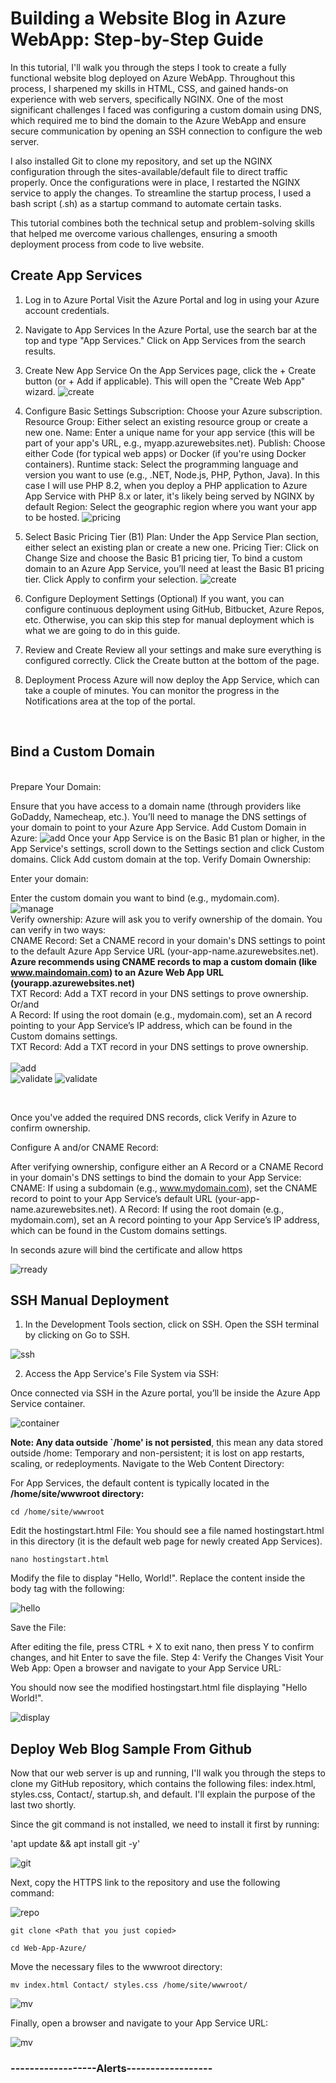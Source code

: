 <h1>Building a Website Blog in Azure WebApp: Step-by-Step Guide </h1>

In this tutorial, I'll walk you through the steps I took to create a fully functional website blog deployed on Azure WebApp. Throughout this process, I sharpened my skills in HTML, CSS, and gained hands-on experience with web servers, specifically NGINX. One of the most significant challenges I faced was configuring a custom domain using DNS, which required me to bind the domain to the Azure WebApp and ensure secure communication by opening an SSH connection to configure the web server.

I also installed Git to clone my repository, and set up the NGINX configuration through the sites-available/default file to direct traffic properly. Once the configurations were in place, I restarted the NGINX service to apply the changes. To streamline the startup process, I used a bash script (.sh) as a startup command to automate certain tasks.

This tutorial combines both the technical setup and problem-solving skills that helped me overcome various challenges, ensuring a smooth deployment process from code to live website.

<h2>Create App Services</h2>

1. Log in to Azure Portal
Visit the Azure Portal and log in using your Azure account credentials.
2. Navigate to App Services
In the Azure Portal, use the search bar at the top and type "App Services."
Click on App Services from the search results.
3. Create New App Service
On the App Services page, click the + Create button (or + Add if applicable).
This will open the "Create Web App" wizard.
![create](img/10AppServices.png)
5. Configure Basic Settings
Subscription: Choose your Azure subscription.
Resource Group: Either select an existing resource group or create a new one.
Name: Enter a unique name for your app service (this will be part of your app's URL, e.g., myapp.azurewebsites.net).
Publish: Choose either Code (for typical web apps) or Docker (if you're using Docker containers).
Runtime stack: Select the programming language and version you want to use (e.g., .NET, Node.js, PHP, Python, Java). In this case I will use PHP 8.2, when you deploy a PHP application to Azure App Service with PHP 8.x or later, it's likely being served by NGINX by default
Region: Select the geographic region where you want your app to be hosted.
![pricing](img/11AppServices.png)
7. Select Basic Pricing Tier (B1)
Plan: Under the App Service Plan section, either select an existing plan or create a new one.
Pricing Tier: Click on Change Size and choose the Basic B1 pricing tier, To bind a custom domain to an Azure App Service, you’ll need at least the Basic B1 pricing tier.
Click Apply to confirm your selection.
![create](img/12AppServices.png)
8. Configure Deployment Settings (Optional)
If you want, you can configure continuous deployment using GitHub, Bitbucket, Azure Repos, etc. Otherwise, you can skip this step for manual deployment which is what we are going to do in this guide.
9. Review and Create
Review all your settings and make sure everything is configured correctly.
Click the Create button at the bottom of the page.

10. Deployment Process
Azure will now deploy the App Service, which can take a couple of minutes. You can monitor the progress in the Notifications area at the top of the portal.
</br>

<h2>Bind a Custom Domain</h2>

</br>
Prepare Your Domain:

Ensure that you have access to a domain name (through providers like GoDaddy, Namecheap, etc.).
You’ll need to manage the DNS settings of your domain to point to your Azure App Service.
Add Custom Domain in Azure:
![add](img/13AppServices.png)
Once your App Service is on the Basic B1 plan or higher, in the App Service's settings, scroll down to the Settings section and click Custom domains.
Click Add custom domain at the top.
Verify Domain Ownership:

Enter your domain: 

Enter the custom domain you want to bind (e.g., mydomain.com).
</br>
![manage](img/14Domain.png)
</br>
Verify ownership: Azure will ask you to verify ownership of the domain. You can verify in two ways:
</br>
CNAME Record: Set a CNAME record in your domain's DNS settings to point to the default Azure App Service URL (your-app-name.azurewebsites.net).
</br>
<b>Azure recommends using CNAME records to map a custom domain (like www.maindomain.com) to an Azure Web App URL (yourapp.azurewebsites.net)</b>
</br>
TXT Record: Add a TXT record in your DNS settings to prove ownership.
</br>
Or/and
</br>
A Record: If using the root domain (e.g., mydomain.com), set an A record pointing to your App Service’s IP address, which can be found in the Custom domains settings.
</br>
TXT Record: Add a TXT record in your DNS settings to prove ownership.
</br></br>
![add](img/15Domain.png)
</br>
![validate](img/16Domain.png)
![validate](img/16Domain2.png)

</br>

Once you've added the required DNS records, click Verify in Azure to confirm ownership.

Configure A and/or CNAME Record:

After verifying ownership, configure either an A Record or a CNAME Record in your domain's DNS settings to bind the domain to your App Service:
CNAME: If using a subdomain (e.g., www.mydomain.com), set the CNAME record to point to your App Service’s default URL (your-app-name.azurewebsites.net).
A Record: If using the root domain (e.g., mydomain.com), set an A record pointing to your App Service’s IP address, which can be found in the Custom domains settings.

In seconds azure will bind the certificate and allow https  

![rready](img/16Web.png)

<h2>SSH Manual Deployment</h2>

1. In the Development Tools section, click on SSH. Open the SSH terminal by clicking on Go to SSH.
 
![ssh](img/18SSH.png)

2. Access the App Service's File System via SSH:

Once connected via SSH in the Azure portal, you’ll be inside the Azure App Service container.

![container](img/19Server.png)

<b>Note: Any data outside `/home' is not persisted</b>, this mean any data stored outside /home: Temporary and non-persistent; it is lost on app restarts, scaling, or redeployments.
Navigate to the Web Content Directory:

For App Services, the default content is typically located in the <b>/home/site/wwwroot directory:</b>

`cd /home/site/wwwroot`

Edit the hostingstart.html File:
You should see a file named hostingstart.html in this directory (it is the default web page for newly created App Services).

`nano hostingstart.html`

Modify the file to display "Hello, World!". Replace the content inside the body tag with the following:

![hello](img/20hostingstart.png)

Save the File:

After editing the file, press CTRL + X to exit nano, then press Y to confirm changes, and hit Enter to save the file.
Step 4: Verify the Changes
Visit Your Web App:
Open a browser and navigate to your App Service URL:

You should now see the modified hostingstart.html file displaying "Hello World!".

![display](img/21start.png)

<h2>Deploy Web Blog Sample From Github</h2>

Now that our web server is up and running, I'll walk you through the steps to clone my GitHub repository, which contains the following files: index.html, styles.css, Contact/, startup.sh, and default. I'll explain the purpose of the last two shortly.

Since the git command is not installed, we need to install it first by running:

'apt update && apt install git -y'

![git](img/23git.png)

Next, copy the HTTPS link to the repository and use the following command:

![repo](img/22Github.png)

`git clone <Path that you just copied>`

`cd Web-App-Azure/`

Move the necessary files to the wwwroot directory:

`mv index.html Contact/ styles.css /home/site/wwwroot/`

![mv](img/24mv.png)

Finally, open a browser and navigate to your App Service URL:

![mv](img/25Web.png)


<b><h3>------------------Alerts------------------</h3></b>
